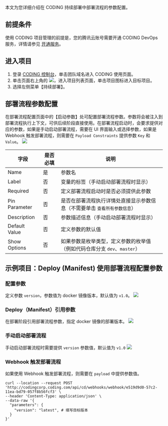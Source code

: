 本文为您详细介绍在 CODING 持续部署中部署流程的参数配置。

## 前提条件
使用 CODING 项目管理的前提是，您的腾讯云账号需要开通 CODING DevOps 服务，详情请参见 [开通服务](https://cloud.tencent.com/document/product/1159/44859)。 

## 进入项目
1. 登录 [CODING 控制台](https://console.cloud.tencent.com/coding)，单击团队域名进入 CODING 使用页面。
2. 单击页面右上角的 <img src ="https://main.qcloudimg.com/raw/d94a8e60dd3a41d0af07d72ae0e9d70e.png" style ="margin:0">，进入项目列表页面，单击项目图标进入目标项目。
3. 选择左侧菜单【持续部署】。

## 部署流程参数配置

在部署流程配置页面中的【启动参数】处可配置部署流程参数。参数将会被注入到部署流程执行上下文，可供后续阶段直接使用。在部署流程启动时，会要求提供对应的参数，如果是手动启动部署流程，需要在 UI 界面输入或选择参数，如果是 Webhook 触发部署流程，则需要在 `Payload Constraints` 提供参数 `Key` 和 `Value`。
![](https://main.qcloudimg.com/raw/25e29102f8447feab541b650eb45fef8.png)

| 字段          | 是否必填 | 说明                                                         |
| ------------- | -------- | ------------------------------------------------------------ |
| Name          | 是       | 参数名                                                       |
| Label         | 否       | 变量的标签（手动启动部署流程时显示）                         |
| Required      | 否       | 定义部署流程启动时是否必须提供此参数                         |
| Pin Parameter | 否       | 是否在部署流程执行详情处直接显示参数信息（不需要单击 `查看所有参数信息`） |
| Description   | 否       | 参数描述信息（手动启动部署流程时显示）                       |
| Default Value | 否       | 定义参数的默认值                                             |
| Show Options  | 否       | 如果参数是枚举类型，定义参数的枚举值（例如代码仓库分支 `dev`、`master`） |

## 示例项目：Deploy (Manifest) 使用部署流程配置参数

### 配置参数

定义参数 `version`，参数值为 docker 镜像版本，默认值为 `v1.0`。
![](https://main.qcloudimg.com/raw/e22f61cbec1ce89e669f05d5a5525834.png)

### Deploy（Manifest）引用参数

在部署阶段引用部署流程参数，指定 docker 镜像的部署版本。
![](https://main.qcloudimg.com/raw/2d6be1b9e761cf840df07d5935600676.png)

### 手动启动部署流程

手动启动部署流程时需要提供 `version` 参数值，默认值为 `v1.0` 
![](https://main.qcloudimg.com/raw/28f058af0ec6cfc0729c55141ad55880.png)

### Webhook 触发部署流程

如果使用 Webhook 触发部署流程，则需要在 `payload` 中提供参数值。

```
curl --location --request POST 'http://codingcorp.coding.com/api/cd/webhooks/webhook/e519d9d0-57c2-11ea-bd79-057f8b56fcf3' \
--header 'Content-Type: application/json' \
--data-raw '{
  "parameters": {
    "version": "latest", # 填写目标版本
  }
}'
```
